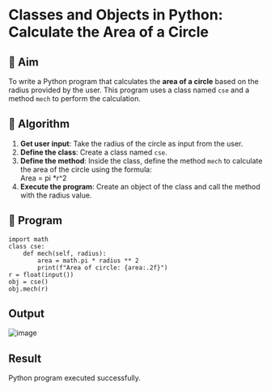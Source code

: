 # Classes and Objects in Python: Calculate the Area of a Circle

## 🎯 Aim
To write a Python program that calculates the **area of a circle** based on the radius provided by the user. This program uses a class named `cse` and a method `mech` to perform the calculation.

## 🧠 Algorithm
1. **Get user input**: Take the radius of the circle as input from the user.
2. **Define the class**: Create a class named `cse`.
3. **Define the method**: Inside the class, define the method `mech` to calculate the area of the circle using the formula:  
   Area = pi *r^2 
4. **Execute the program**: Create an object of the class and call the method with the radius value.

## 🧾 Program
```
import math
class cse:
    def mech(self, radius):
        area = math.pi * radius ** 2
        print(f"Area of circle: {area:.2f}")
r = float(input())
obj = cse()
obj.mech(r)
````
## Output

![image](https://github.com/user-attachments/assets/993609a9-e6a8-4263-9f4f-d284b5d261c7)


## Result

Python program executed successfully.
